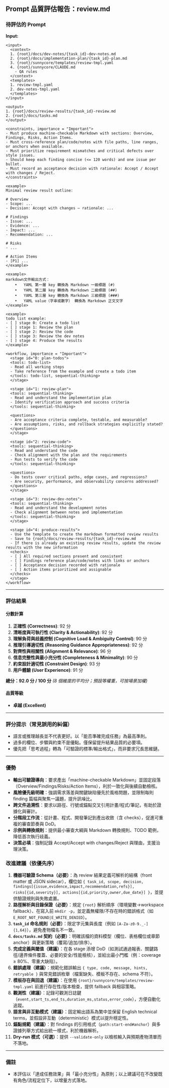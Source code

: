 ## Prompt 品質評估報告：review.md

### 待評估的 Prompt
**Input:**
````
<input>
  <context>
  1. {root}/docs/dev-notes/{task_id}-dev-notes.md
  2. {root}/docs/implementation-plan/{task_id}-plan.md
  3. {root}/sunnycore/templates/review-tmpl.yaml
  4. {root}/sunnycore/CLAUDE.md
    - QA rules
  </context>
  <templates>
  1. review-tmpl.yaml
  2. dev-notes-tmpl.yaml
  </templates>
</input>

<output>
1. {root}/docs/review-results/{task_id}-review.md
2. {root}/docs/tasks.md
</output>

<constraints, importance = "Important">
- Must produce machine-checkable Markdown with sections: Overview, Findings, Risks, Action Items.
- Must cross-reference plan/code/notes with file paths, line ranges, or anchors when available.
- Must prioritize requirement mismatches and critical defects over style issues.
- Should keep each finding concise (<= 120 words) and one issue per bullet.
- Must record an acceptance decision with rationale: Accept / Accept with changes / Reject.
</constraints>

<example>
Minimal review result outline:

# Overview
- Scope: ...
- Decision: Accept with changes — rationale: ...

# Findings
- Issue: ...
- Evidence: ...
- Impact: ...
- Recommendation: ...

# Risks
- ...

# Action Items
- [P1] ...
</example>

<example>
markdown文件輸出方式：
	•	YAML 第一層 key 轉換為 Markdown 一級標題 (#)
	•	YAML 第二層 key 轉換為 Markdown 二級標題 (##)
	•	YAML 第三層 key 轉換為 Markdown 三級標題 (###)
	•	YAML value（字串或數字） 轉換為 Markdown 正文文字
</example>

<example>
todo list example:
- [ ] stage 0: Create a todo list
- [ ] stage 1: Review the plan
- [ ] stage 2: Review the code
- [ ] stage 3: Review the dev notes
- [ ] stage 4: Produce the results
</example>

<workflow, importance = "Important">
  <stage id="0: plan-todos">
  <tools: todo-list>
  - Read all working steps
  - Take reference from the example and create a todo item 
  </tools: todo-list, sequential-thinking>
  </stage>

  <stage id="1: review-plan">
  <tools: sequential-thinking>
  - Read and understand the implementation plan
  - Identify verification approach and success criteria
  </tools: sequential-thinking>

  <questions>
  - Are acceptance criteria complete, testable, and measurable?
  - Are assumptions, risks, and rollback strategies explicitly stated?
  </questions>
  </stage>

  <stage id="2: review-code">
  <tools: sequential-thinking>
  - Read and understand the code
  - Check alignment with the plan and the requirements
  - Run tests to verify the code
  </tools: sequential-thinking>
  
  <questions>
  - Do tests cover critical paths, edge cases, and regressions?
  - Are security, performance, and observability concerns addressed?
  </questions>
  </stage>

  <stage id="3: review-dev-notes">
  <tools: sequential-thinking>
  - Read and understand the development notes
  - Check alignment between notes and implementation
  </tools: sequential-thinking>
  </stage>

  <stage id="4: produce-results">
  - Use the template to create the markdown formatted review results
  - Save to {root}/docs/review-results/{task_id}-review.md
  - If there is already an existing review results, update the review results with the new information
  <checks>
  - [ ] All required sections present and consistent
  - [ ] Findings reference plan/code/notes with links or anchors
  - [ ] Acceptance decision recorded with rationale
  - [ ] Action items prioritized and assignable
  </checks>
  </stage>
</workflow>
````
---

### 評估結果

#### 分數計算
1. **正確性 (Correctness)**: 92 分
2. **清晰度與可執行性 (Clarity & Actionability)**: 92 分  
3. **理解負荷與歧義控制 (Cognitive Load & Ambiguity Control)**: 90 分
4. **推理引導適切性 (Reasoning Guidance Appropriateness)**: 92 分
5. **對齊性與相關性 (Alignment & Relevance)**: 96 分
6. **信息完整性與最小充分性 (Completeness & Minimality)**: 90 分
7. **約束設計適切性 (Constraint Design)**: 93 分
8. **用戶體驗 (User Experience)**: 91 分

**總分：92.0 分 / 100 分** *(8 個維度的平均分；預設等權重，可按場景加權)*

#### 品質等級
- **卓越 (Excellent)**

---

### 評分提示（常見誤用的糾偏）
- 語言或推理越長並不代表更好。以「能否準確完成任務」為最高準則。
- 過多的欄位、步驟與約束不是優點。僅保留提升結果品質的必要項。
- 優先把「思考過程」轉為「可驗證的標準/輸出格式」，而非要求冗長思維鏈。

---

### 優勢
- **輸出可驗證導向**：要求產出「machine-checkable Markdown」並固定段落（Overview/Findings/Risks/Action Items），利於一致化與後續自動檢核。
- **風險優先級明確**：強調需求落差與關鍵缺陷優先於風格問題，並限制每則 finding 篇幅與聚焦一議題，提升訊噪比。
- **跨文件追溯性**：要求以路徑、行號或錨點交叉引用計畫/程式/筆記，有助於證據化與審計。
- **分階段工作流**：從計畫、程式、開發筆記到產出收斂（含 checks），促進可重複的審查節奏與 DoD。
- **示例與轉換規則**：提供最小審查大綱與 Markdown 轉換規則、TODO 範例，降低首次執行歧義。
- **決策必填**：強制記錄 Accept/Accept with changes/Reject 與理由，支援治理決策。

### 改進建議（依優先序）
1. **機器可驗證 Schema（必要）**：為 review 結果定義可解析的結構（front matter 或 JSON sidecar），欄位如 `{ task_id, scope, decision, findings[{issue,evidence,impact,recommendation,refs}], risks[{id,severity}], actions[{id,priority,owner,due_date}] }`，並提供驗證規則與失敗處置。
2. **路徑解析與目錄保證（必要）**：規定 `{root}` 解析順序（環境變數→workspace fallback）、在寫入前 `mkdir -p`，並定義無權限/不存在時的錯誤格式（如 `E_ROOT_NOT_FOUND|E_WRITE_DENIED`）。
3. **`task_id` 命名規則（必要）**：限定字元集與長度（例如 `[A-Za-z0-9._-]{1,64}`），避免產物檔名不一致。
4. **`docs/tasks.md` 契約（必要）**：明確該檔的資料模型（欄位、表格欄位或章節 anchor）與更新策略（覆寫/追加/排序）。
5. **完成定義與閾值（建議）**：在各 stage 添增 DoD（如測試通過報表、關鍵路徑/邊界條件覆蓋、必要的安全/性能檢核），並給出最小門檻（例：coverage ≥ 80%、零重大缺陷）。
6. **錯誤處理（建議）**：規範化錯誤輸出 `{ type, code, message, hints, retryable }` 與常見錯誤枚舉（檔案缺失、模板不存在、schema 不符）。
7. **模板存在與回退（建議）**：在使用 `{root}/sunnycore/templates/review-tmpl.yaml` 前進行存在性/版本檢查，提供 fallback 與相容策略。
8. **觀測性（建議）**：記錄可觀測日誌鍵（`event,start_ts,end_ts,duration_ms,status,error_code`），方便自動化追蹤。
9. **語言與非互動模式（建議）**：固定輸出語系為繁中並保留 English technical terms，並假設非互動（deterministic）模式以提升穩定性。
10. **錨點規範（建議）**：對 findings 的引用格式（`path:start-end#anchor`）與多證據列舉方式給出統一樣式，利於機器解析。
11. **Dry-run 模式（可選）**：提供 `--validate-only` 以檢核輸入與預期產物清單而不落地。

---

### 備註
- 本評估以「達成任務效果」與「最小充分性」為原則；以上建議可在不改變既有角色/流程定位下，以增量方式落地。
